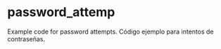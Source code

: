 # password_attemp
Example code for password attempts.  Código ejemplo para intentos de contraseñas.
